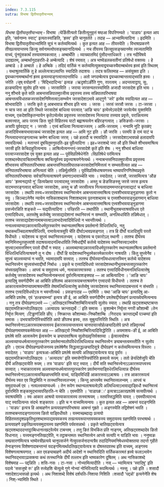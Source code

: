 ```yaml
---
index: 7.3.115
sutra: विभाषा द्वितीयातृतीयाभ्याम्

---
```

_विभाषा द्वितीयातृतीयाभ्याम्_ - विभाषा ।घेर्ङिती॑त्यतो ङितीत्युनुवृत्तं षष्ठआ विपरिणम्यते । 'याडापः' इत्यत आप इति, 'सर्वनाम्नः स्याट्' इत्यतःस्या॑ङिति, 'ह्रस्व' इति चानुवर्तते । तदाह — आभ्यामित्यादिना । इदमिति ।विभाषा द्वितीयातृतीयाभ्या॑मिति सूत्रं न कर्तव्यमित्यर्थः । कुत इत्यत आह — तीयस्येति । विभाषाप्रकरणे तीयप्रत्ययान्तस्य ङित्सु सर्वनामत्वोपसङ्ख्यानादित्यर्थः । नच तीयस्य ङित्सूपसङ्ख्यानमेव त्यज्यतामिति वाच्यं, पुंनपुंसकार्थं तस्यावश्यकत्वात् । अम्बार्थेति । व्याख्यातमिदं पुंसीदन्ताधिकारे । तत्र नदीविषये उदाह्यतम्, अम्बार्थानुदाहरति-हे अम्बेत्यादि । शेषं रमावत् । अत्र भाष्येडलकवतीनां प्रतिषेधो वक्तव्यः । हे अम्बाडे । हे अम्बाले । हे अम्बिके । तदिदं वार्तिकं न कर्तव्यमित्युक्त्वाद्व्यच्कस्यैवाम्बार्थस्य ह्रस्व॑ इति स्थितम् । यथाश्रुतवार्तिके तु हे अल्लेत्यत्राऽव्याप्तिः स्यादिति तदाशयः । तदत्र फलितमाह — असंयुक्ता इति । द्व्यच्कानामम्बार्थानां ह्रस्व इत्यस्याङ्गत्वात्तदन्तविधिः । अतो जगदम्बेत्यत्र द्व्यच्काम्बान्तत्वाद्भवति ह्रस्वः । जरेति ।जृष् वयोहानौ॑ । 'षिद्भिदादिभ्यः' इत्यङ ।ऋदृशोऽङी॑ति गुणः, रपरत्वम् । अदन्तत्वाट्टाप्, सुः, हल्ङ्यादिना सुलोप इति भावः । जरसाविति । जराया जरसन्यतरस्या॑मिति अजादौ जरसादेश इति भावः । ननु शीभावे कृते सति आबन्तसन्निपातमुपजीव्य प्रवृत्तस्य तस्य सन्निपातपरिभाषया आबन्तत्वविधातकजरसादेशनिमित्तत्वाऽसम्भवेन जरसादेशाऽभावे आद्गुणे 'जरे' इत्येव स्यादित्यत आह — शोभावादिति । जरसि कृते तु आबभावान्न शीभाव इति भावः । जरसः । जरसं जरसौ जरसः । टा-जरसा । न चात्र जरा आ इति स्थिते जरसादेशं बाधित्वा परत्वात् 'आङि चापः' इत्येत्त्वेऽयादेशे जरयेत्येव युक्तमिति वाच्यम्, एकदेशविकृतन्यायेन कृतेऽप्येत्येव प्रवृत्तस्य जरसादेशस्य नित्यतया तस्याव प्रवृत्तेः, परान्नित्यस्य बलवत्त्वात्, आपः परस्य ङितः सुपो विहितस्य याटो बह्वाश्रयत्वेन बहिरङ्गत्वात् । ङसिङसोः-जरसाः । अत्रापि पूर्ववद्याट् न । जरसोः । एत्त्वं बाधित्वा नित्यत्वाज्जरम् । आमि-जरसाम् । नन्वामि नुटि कृत#ए अजादिविभक्त्यभावात्कथं जरसादेश इत्यत आह — आमि नुट इति । ङौ जरसि । परमपि ङे रामं याटं च नित्य्त्वादन्तरङ्गत्वाच्च क्रमेण बाधित्वा जरस् । पक्षे हलादौ च रमावदिति । जरसादेशाऽभावपक्षे हलादावपि रमावदित्यर्थः । मतान्तरं दूषयितुमनुवदति-इह पूर्वेत्यादिना । इह=जराशब्दे जरा औ इति स्थिते शीभावमाश्रित्य जरसी इति केचिदाहुरित्यन्वयः । आश्रित्येत्यनन्तरं-॒जरसादेशे कृते॑ इति शेषः । ननु शीभावं बाधित्वा परत्वाज्जरसादेश एव युक्त इत्यत आह — पूर्वविप्रतिषेधेनेति ।विप्रतिषेधे पर॑मित्यत्र परशब्दस्येष्टवाचितामाश्रित्य क्वचित्पूर्वस्य प्रवृत्त्याश्रयणेनेत्यर्थः । नन्वाबन्तसंनिपातमुपजीव्य प्रवृत्तस्य शीभावस्य संनिपातपरिभाषया आबन्तसंनिपातविघातकजरसादेशनिमित्तत्वं न सम्भवतीत्यत आह — संनिपातपरिभाषाया अनित्यतां चेति । तन्निर्मूलमिति । पूर्वविप्रतिषेधाश्रयणस्य भाष्यापरिगणितेष्वप्रवृत्तेः संनिपातपरिभाषायाः सर्वत्रानित्यत्वाश्रयणे प्रमाणाऽभावाच्चेति भावः । स्यादेतत् । जरसौ, जरसामित्यत्र 'औङ आपः' 'ह्रस्वनद्यापो नु' डित्यपेक्षया परत्वादस्तु जरसादेशः । अस्तु च ङेङसिङस्सु जरसे जरस इत्यत्र याटमन्तरङ्गत्वात् बाधित्वा जरसादेशः, अस्तु च ङौ जरसीत्यत्र नित्यत्वादाममन्तरङ्गत्वाद्याटं च बाधित्वा जरसादेशः । तथापि तस्य=जरसादेशस्य स्थानिवत्त्वेन आबन्तत्वात्तमाश्रित्य एत्त्वशीभावयाड्नुडागमाः कुतो न स्युः । किञ्चाऽनेनैव न्यायेन नासिकाशब्दस्य निशाशब्दस्य पृतनाशब्दस्य च एत्त्वशीभावयाड्नुडागमान् बाधित्वा जरसादेशः । तथापि तस्य=जरसादेशस्य स्थानिवत्त्वेन आबन्तत्वात्तमाश्रित्य एत्त्वशीभावयाड्नुडागमा प्रसज्येरन्निति शङ्कते — यद्यपीत्यादिना । परिहरति — तथापीति । स्थानीभूताबन्ताश्रयविधय एते एत्त्वादिविधयः, अतस्तेषु कर्तव्येषु जरसाद्यादेशानां स्थानिवत्त्वं न सम्भवति, अनल्विधाविति तन्निषेधात् । ततश्च जरसाद्यादेशानामाबन्तत्वाऽलाभादेत्त्वादिविधियो न भवन्तीत्यर्थः । नन्वल्त्वव्याप्याऽकारत्वादिधर्मपुरस्कारेण स्थान्यलमाश्रित्य प्रवर्तमानो विधिरल्विधिः, नतु यथाकथञ्चिदलाश्रयविधिरपि, रामायेत्यत्रसुपि चे॑ति दीर्घाऽभावप्रसङ्गात् । तत्र हि दीर्घो यञादिसुपि परतो विधीयते । यादेशस्य च सुप्त्वं स्थानिवत्त्वलभ्यम् । यादेशस्य च एकारोऽल् स्थानी । ततश्च दीर्घस्य स्वनिमित्तभूतसुप्त्वांशे तदाश्रयत्वादनल्विधाविति निषेधाद्दीर्घे कर्तव्ये यादेशस्य स्थानिवत्त्वाऽभावेन सुप्त्वाऽभावत्तस्मिन् परतो दीर्घो न स्यात् । अल्त्वब्याप्याऽकारत्वादिधर्मपुरस्कारेण स्थान्यलमाश्रित्य प्रवर्तमानो विधिरल्विधिरित्याश्रयणे तु न दोषः । दीर्घो हि यादेशस्थानिभूतमेकारमेकारत्वेन नाश्रयति । किंतु सुप्त्वेनैव । सुप्त्वं चाल्त्वव्याप्यं न भवति, भ्यामादावपि सत्त्वात् । ततश्च दीर्घस्यानल्विधात्वात्तस्मिन् कर्तव्ये यादेशस्य स्थानिवत्त्वेन सुप्त्वसंभवाद्दीर्घो निर्बाधः । प्रकृते च एत्त्वादिविधयो जरसादेशस्थानीभूताबन्तत्वपुरस्कारेण संभवत्प्रवृत्तिकाः । आप्त्वं च समुदास्य धर्मः, नत्वाकारमात्रस्या । ततश्च एत्त्वादिविधीनामनल्विधित्वात्तेषु कर्तव्येषु जरसादेशस्य स्थानिवत्त्वेनाबन्तत्वं दुर्वारमित्याशङ्क्याह — आ आबित्यादिना । 'आङि चापः' इत्यादिषु सवर्णदीर्घेण आ आबिति प्रश्लिष्य आकाररूपाबन्ताश्रयणेन एत्त्वादयो विधीयन्ते । ततश्च ते आकारत्वरूपेणाप्यापमाश्रयन्तीति तेषामल्विधित्वात्तेषु कर्तव्येषु जरसादेशस्य स्थानिवत्त्वादाबन्तत्वं न संभवति । ततश्च एत्त्वादिविधयोऽत्र न भवन्तीत्यर्थः । प्रसङ्गादाह — एवमिति । यथा 'आङि चापः' इत्यादिषु आ-आबिति प्रश्लेषः, एवं 'हल्ङ्याब्भ्यां' इत्यत्र ङी ई, आ आबिति सवर्णदीर्घेण प्रश्लेषाद्दीर्घग्रहणं प्रत्याख्येयमित्यन्वयः । ननु तत्र दीर्घग्रहणाऽभावे — ॒अतिखट्वः॑निष्कौशाम्बि॑रित्यत्रापि सुलोपः स्यात् । तथाहि खट्वाशब्दष्टाबन्तः खट्वामतिक्रान्तोऽतिखट्वः ।अत्यादयः क्रान्ताद्यर्थे ॑ इति समासः । कुशाम्बेन निर्वृत्ता नगरी कौशाम्बी ।तेन निर्वृत्त मित्यण् ।टिड्ढाण॑ञिति ङीप् । निष्क्रान्तः कौशाम्ब्याः-निष्कौशाम्बिः ।निरादयः क्रान्ताद्यर्थे पञ्चम्या॑ इति समासः । उभयत्रापिगोस्त्रियो॑रिति आपो ङीपश्च ह्रस्वः, ततः सुबुत्पत्तिरिति स्थितिः । अत्र स्थानिवत्त्वेनाऽऽकाररूपाबन्तत्वस्य ईकाररूपव्यन्तत्वस्य चानपायात्सोर्हल्ङ्यादिलोपे प्राप्ते तन्निवृत्त्यर्थं दीर्घग्रहणमावश्यकमेवेत्यत आह — अतिखट्वो निष्कौशाम्बिरित्यादिसिद्धेरिति । अयमाशयः-ङी ई, आ आबिति प्रश्लेषे सति आत्वरूपेण ईत्वरूपेण च ङ्यापावाश्रित्य सुलोपप्रवृत्तिर्वक्तव्या । ईत्वात्वयोश्च अल्त्वव्याप्यधर्मत्वात्तत्पुरस्कारेण प्रवर्तमानवलोपविधेरल्विधित्वान्न स्थानिवत्त्वेन ङ्याबन्तत्वमस्तीति न सुलोप इति । एवञ्च दीर्घग्रहणप्रयोजनस्य प्रश्लेषेणैव सिद्धत्वाद्धल्ङ्यादिसूत्रे दीर्घग्रहणं न कर्तव्यमित्यन्यत्र विस्तरः । स्यादेतत् । 'याडापः' इत्यत्रआ-आ॑बिति प्रश्लेषे सत्यपि अतिखट्वायेत्यत्र याड् दुर्वारः । खट्वामतिक्रान्तोऽतिखट्वः । 'अत्यादयः' इति समासेगोस्त्रियो॑रिति ह्रस्वत्वे रूपम् । ततो ङेर्यादेशेसुपि चे॑ति दीर्घे अतिखट्वायेति रूपम् । तत्र 'याडापः' इति याट् स्यात् । दीर्घे सति स्थानिवत्त्वेनाऽऽकाररूपाप्त्वस्य सत्त्वात् । नचाकारत्वस्य अल्त्वव्याप्यधर्मत्वात्तत्पुरस्कारेण प्रवर्तमानयाड्विधेरल्विधित्वान्न दीर्घस्य स्थानिवत्त्वेनाऽऽकारत्वावच्छिन्नाप्त्वमिति वाच्यं, याड्विविधिर्हि आकाररूपाऽऽबाश्रयः । तत्र आकाररूपत्वं दीर्घस्य स्वत एव सिद्धमिति न तत्स्थानिवत्त्वलभ्यम् । किन्तु आप्त्वमेव स्थानिवत्त्वलभ्यम् । आप्त्वं च समुदायधर्म एव । नत्वल्त्वव्याप्यधर्मः । तेन रूपेण स्थान्यलाश्रयत्वेऽपि अल्विधित्वाऽभावाद्याड्विधौ स्थानिवत्त्वं दुर्वारमिति शङ्कामुद्भाव्यपरिहरति-न चेति । एवमपीति । 'याडाप#ः' इत्यत्राऽऽकारप्रश्लेषे सत्यपीत्यर्थः ।स्वाश्रयमिति । स्वः आकार आश्रयो यस्याकारत्वस्य तत्स्वाश्रयम् । स्तवस्सिद्धमिति यावत् । एवमपीत्यारभ्य याट् स्यादित्यन्तः संदर्भः शङ्कापरः । इति च न वाच्यमित्यन्वयः । कुत इत्यत आह — आबन्तं यदङ्गमिति । 'याडपः' इत्यत्र हि आब्ग्रहणेन प्रत्ययग्रहणपरिभाषया आबन्तं गृह्रते । अङ्गस्येति तद्विशेषणं भवति । ततश्चाबन्तादङ्गात्परस्य ङितो याड्विधीयते । यस्माच्छब्दाद्यः प्रत्ययो विहितस्तादृशप्रकृतिभूतशब्दरूपाद्यवयवकस्य तत्प्रत्ययरूपान्तावयवकस्य समुदायस्य ग्रहणमिति परभाषार्थः । प्रत्ययग्रहणे प्रकृतिप्रत्ययसमुदायस्य ग्रहणमिति पर्यवसन्नार्थः । प्रकृते चातिखट्वायेत्यत्र खट्वशब्दाददन्ताट्टाब्विधानात्खट्वेत्येव टाबन्तम् । तत्तु ङितं विभकिंत प्रति नाङ्गम्, अतिखट्वशब्दादेव ङितो विधानात् । यत्त्वमङ्गनतिखट्वेति, न तट्टाबन्तमतः स्थानिवत्त्वेन आप्त्वे सत्यपि न याडिति भावः । ननुष्यङः सम्प्रसारण॑मित्यत्र भाष्येस्त्रीप्रत्यये चानुपसर्जने ने॑त्युपसर्जनादन्यत्रैव तदादिनियमनिषेधस्योक्ततया तदन्ते गृहीते तेनाङ्गस्य विशेषणादाबन्तान्तं यदङ्गमित्यर्थादतिखट्वायेत्यत्र स दोषस्तदवस्थ इति वाच्यम्, अङ्गस्य विशेषणत्वाश्रयणात् । अत एवङ्याब्ग्रहणे अदीर्घ आदेशो न स्थानिव॑दिति वार्तिककारमतं ह्रस्वे फलाऽभावेन स्थानिवद्भावाऽप्रसक्त्या कथं तत्स्थानिके दीर्घे तल्लाभ इति भाष्यकारेण दूषितम् । अथ नासिकाशब्दे विशेषमाह — पद्दन्निति । शसि-नसः । टा-नसा । नोभ्यामित्यादीति । नस् — भ्यामित्यत्र 'स्वादिषु' इति पदत्वे 'ससजुषो रुः' इति रुत्वेहशि चे॑त्युत्वे गुणे नोभ्यां नोभिरित्यादि रूपमित्यर्थः । नस्सु । पक्षे इति । शसादौ नशादेशाऽभावपक्षे इत्यर्थः । अथ निशाशब्दे विशेषं दर्शयति-निशाया निशिति ।शसादौ 'पद्दन्नो' इत्यनेने॑ति शेषः । निश्-भ्यामिति स्थिते ।